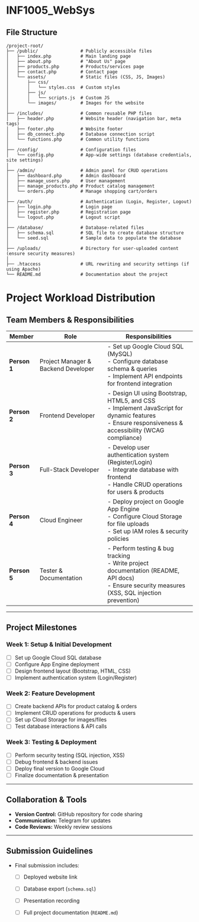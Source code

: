# INF1005_WebSys


## File Structure
```
/project-root/
├── /public/                # Publicly accessible files
│   ├── index.php           # Main landing page
│   ├── about.php           # "About Us" page
│   ├── products.php        # Products/services page
│   ├── contact.php         # Contact page
│   └── assets/             # Static files (CSS, JS, Images)
│       ├── css/
│       │   └── styles.css  # Custom styles
│       ├── js/
│       │   └── scripts.js  # Custom JS
│       └── images/         # Images for the website
│
├── /includes/              # Common reusable PHP files
│   ├── header.php          # Website header (navigation bar, meta tags)
│   ├── footer.php          # Website footer
│   ├── db_connect.php      # Database connection script
│   └── functions.php       # Common utility functions
│
├── /config/                # Configuration files
│   └── config.php          # App-wide settings (database credentials, site settings)
│
├── /admin/                 # Admin panel for CRUD operations
│   ├── dashboard.php       # Admin dashboard
│   ├── manage_users.php    # User management
│   ├── manage_products.php # Product catalog management
│   └── orders.php          # Manage shopping cart/orders
│
├── /auth/                  # Authentication (Login, Register, Logout)
│   ├── login.php           # Login page
│   ├── register.php        # Registration page
│   └── logout.php          # Logout script
│
├── /database/              # Database-related files
│   ├── schema.sql          # SQL file to create database structure
│   └── seed.sql            # Sample data to populate the database
│
├── /uploads/               # Directory for user-uploaded content (ensure security measures)
│
├── .htaccess               # URL rewriting and security settings (if using Apache)
└── README.md               # Documentation about the project
```


# Project Workload Distribution

## Team Members & Responsibilities

| Member | Role | Responsibilities |
|--------|------|-----------------|
| **Person 1** | Project Manager & Backend Developer | - Set up Google Cloud SQL (MySQL) <br> - Configure database schema & queries <br> - Implement API endpoints for frontend integration |
| **Person 2** | Frontend Developer | - Design UI using Bootstrap, HTML5, and CSS <br> - Implement JavaScript for dynamic features <br> - Ensure responsiveness & accessibility (WCAG compliance) |
| **Person 3** | Full-Stack Developer | - Develop user authentication system (Register/Login) <br> - Integrate database with frontend <br> - Handle CRUD operations for users & products |
| **Person 4** | Cloud Engineer | - Deploy project on Google App Engine <br> - Configure Cloud Storage for file uploads <br> - Set up IAM roles & security policies |
| **Person 5** | Tester & Documentation | - Perform testing & bug tracking <br> - Write project documentation (README, API docs) <br> - Ensure security measures (XSS, SQL injection prevention) |

---

## **Project Milestones**
### **Week 1: Setup & Initial Development**
- [ ] Set up Google Cloud SQL database
- [ ] Configure App Engine deployment
- [ ] Design frontend layout (Bootstrap, HTML, CSS)
- [ ] Implement authentication system (Login/Register)

### **Week 2: Feature Development**
- [ ] Create backend APIs for product catalog & orders
- [ ] Implement CRUD operations for products & users
- [ ] Set up Cloud Storage for images/files
- [ ] Test database interactions & API calls

### **Week 3: Testing & Deployment**
- [ ] Perform security testing (SQL injection, XSS)
- [ ] Debug frontend & backend issues
- [ ] Deploy final version to Google Cloud
- [ ] Finalize documentation & presentation

---

## **Collaboration & Tools**
- **Version Control:** GitHub repository for code sharing
- **Communication:** Telegram for updates
- **Code Reviews:** Weekly review sessions

---

## **Submission Guidelines**
- Final submission includes:
  - [ ] Deployed website link
  - [ ] Database export (`schema.sql`)
  - [ ] Presentation recording
  - [ ] Full project documentation (`README.md`)



